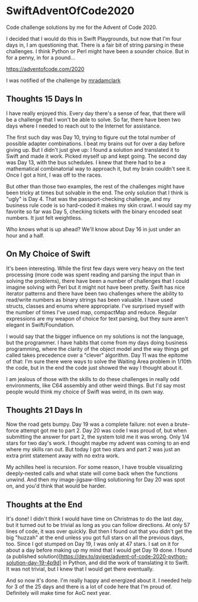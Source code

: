 # SwiftAdventOfCode2020

Code challenge solutions by me for the Advent of Code 2020.

I decided that I would do this in Swift Playgrounds, but now that I'm four days in, I am questioning that. There is a fair bit of string parsing in these challenges. I think Python or Perl might have been a sounder choice. But in for a penny, in for a pound...

https://adventofcode.com/2020

I was notified of the challenge by [mradamclark](https://github.com/mradamclark)

## Thoughts 15 Days In

I have really enjoyed this. Every day there's a sense of fear, that there will be a challenge that I won't be able to solve. So far, there have been two days where I needed to reach out to the Internet for assistance.

The first such day was Day 10, trying to figure out the total number of possible adapter combinations. I beat my brains out for over a day before giving up. But I didn't just give up: I found a solution and translated it to Swift and made it work. Picked myself up and kept going. The second day was Day 13, with the bus schedules. I knew that there had to be a mathematical combinatorial way to approach it, but my brain couldn't see it. Once I got a hint, I was off to the races.

But other than those two examples, the rest of the challenges might have been tricky at times but solvable in the end. The only solution that I think is "ugly" is Day 4. That was the passport-checking challenge, and my business rule code is so hard-coded it makes my skin crawl. I would say my favorite so far was Day 5, checking tickets with the binary encoded seat numbers. It just felt weightless.

Who knows what is up ahead? We'll know about Day 16 in just under an hour and a half.

## On My Choice of Swift

It's been interesting. While the first few days were very heavy on the text processing (more code was spent reading and parsing the input than in solving the problems), there have been a number of challenges that I could imagine solving with Perl but it might not have been pretty. Swift has nice iterator patterns and there have been two challenges where the ability to read/write numbers as binary strings has been valuable. I have used structs, classes and enums where appropriate. I've surprised myself with the number of times I've used map, compactMap and reduce. Regular expressions are my weapon of choice for text parsing, but they sure aren't elegant in Swift/Foundation.

I would say that the bigger influence on my solutions is not the language, but the programmer. I have habits that come from my days doing business programming, where the clarity of the object model and the way things get called takes precedence over a "clever" algorithm. Day 11 was the epitome of that: I'm sure there were ways to solve the Waiting Area problem in 1/10th the code, but in the end the code just showed the way I thought about it.

I am jealous of those with the skills to do these challenges in really odd environments, like C64 assembly and other weird things. But I'd say most people would think my choice of Swift was weird, in its own way.

## Thoughts 21 Days In

Now the road gets bumpy. Day 19 was a complete failure: not even a brute-force attempt got me to part 2. Day 20 was code I was proud of, but when submitting the answer for part 2, the system told me it was wrong. Only 1/4 stars for two day's work. I thought maybe my advent was coming to an end where my skills ran out. But today I got two stars and part 2 was just an extra print statement away with no extra work.

My achilles heel is recursion. For some reason, I have trouble visualizing deeply-nested calls and what state will come back when the functions unwind. And then my image-jigsaw-tiling solutioning for Day 20 was spot on, and you'd think that would be harder.

## Thoughts at the End

It's done! I didn't think I would have time on Christmas to do the last day, but it turned out to be trivial as long as you can follow directions. At only 57 lines of code, it was over quickly. But then I found out that you didn't get the big "huzzah" at the end unless you got full stars on all the previous days, too. Since I got stumped on Day 19, I was only at 47 stars. I sat on it for about a day before making up my mind that I would get Day 19 done. I found (a published solution)[https://dev.to/qviper/advent-of-code-2020-python-solution-day-19-4p9d] in Python, and did the work of translating it to Swift. It was not trivial, but I knew that I would get there eventually.

And so now it's done. I'm really happy and energized about it. I needed help for 3 of the 25 days and there is a lot of code here that I'm proud of. Definitely will make time for AoC next year.
